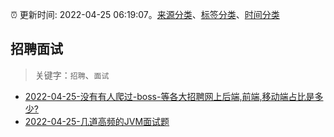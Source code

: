 :alarm_clock: 更新时间: 2022-04-25 06:19:07。[来源分类](../README.md)、[标签分类](../TAGS.md)、[时间分类](../TIMELINE.md)

## 招聘面试


> 关键字：`招聘`、`面试`



- [2022-04-25-没有有人爬过-boss-等各大招聘网上后端,前端,移动端占比是多少?](https://www.v2ex.com/t/849108) 
- [2022-04-25-几道高频的JVM面试题](https://toutiao.io/k/zgzh3st) 